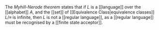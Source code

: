 The _Myhill-Nerode theorem_ states that if $L$ is a [[language]]  over the [[alphabet]] $A$, and the [[set]] of [[Equivalence Class|equivalence classes]] $L/\equiv$ is infinite, then $L$ is not a [[regular language]], as a [[regular language]] must be recognised by a [[finite state acceptor]].

